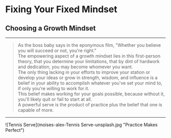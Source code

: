 # Fixing Your Fixed Mindset  
## Choosing a Growth Mindset
---
> As the boss baby says in the eponymous film, "Whether you believe you will succeed or not, you're right."  
> The empowering aspect of a growth mindset lies in this first-person theory, that you determine your limitations, that by dint of hardwork and dedication, you may become whomever you want.  
> The only thing lacking in your efforts to improve your station or develop your ideas or grow in strength, wisdom, and influence is a belief in your ability to accomplish whatever you've set your mind to, if only you're willing to work for it.   
> This belief makes working for your goals possible, because without it, you'll likely quit or fail to start at all.  
> A powerful serve is the product of practice plus the belief that one is capable of more.  
---
![Tennis Serve](moises-alex-Tennis Serve-unsplash.jpg "Practice Makes Perfect")

